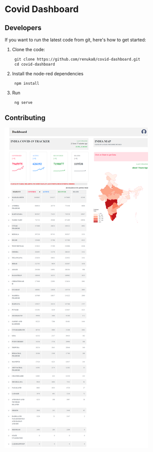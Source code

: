 # Covid Dashboard



## Developers

If you want to run the latest code from git, here's how to get started:

1. Clone the code:

        git clone https://github.com/renuka8/covid-dashboard.git
        cd covid-dashboard

2. Install the node-red dependencies

        npm install


3. Run

        ng serve

## Contributing

![Covid19: Low-code programming for event-driven applications](/src/assets/images/COVID-Dashboard.png)

